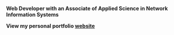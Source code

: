 **Web Developer with an Associate of Applied Science in Network Information Systems**

**View my personal portfolio [website](https://tjdrz.com)**
